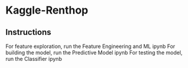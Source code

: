 # Kaggle-Renthop

## Instructions
For feature exploration, run the Feature Engineering and ML ipynb
For building the model, run the Predictive Model ipynb
For testing the model, run the Classifier ipynb

